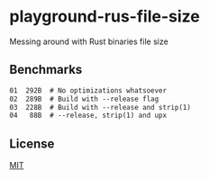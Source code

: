 # playground-rus-file-size
Messing around with Rust binaries file size

## Benchmarks
```txt
01  292B  # No optimizations whatsoever
02  289B  # Build with --release flag
03  228B  # Build with --release and strip(1)
04   88B  # --release, strip(1) and upx
```

## License
[MIT](https://tldrlegal.com/license/mit-license)
